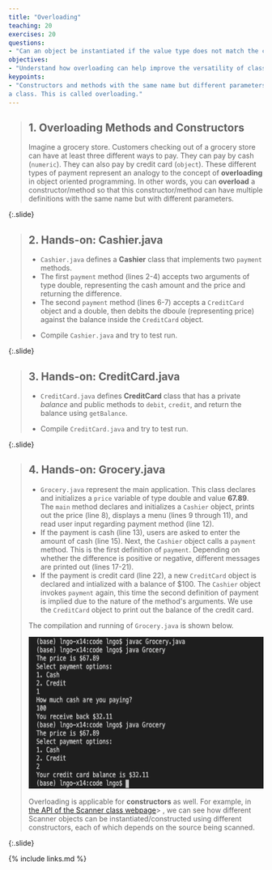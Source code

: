 ```yaml
---
title: "Overloading"
teaching: 20
exercises: 20
questions:
- "Can an object be instantiated if the value type does not match the constructor's requirements?"
objectives:
- "Understand how overloading can help improve the versatility of classes."
keypoints:
- "Constructors and methods with the same name but different parameters can be declared inside 
a class. This is called overloading."
---
```


> ## 1. Overloading Methods and Constructors
>
> Imagine a grocery store. Customers checking out of a grocery store can 
> have at least three different ways to pay. They can pay by cash (`numeric`). 
> They can also pay by credit card (`object`). These different types of payment 
> represent an analogy to the concept of **overloading** in object oriented 
> programming. In other words, you can **overload** a constructor/method so that 
> this constructor/method can have multiple definitions with the same name but 
> with different parameters. 
>
{:.slide}

> ## 2. Hands-on: Cashier.java 
>
> - `Cashier.java` defines a **Cashier** class that implements two `payment` methods. 
> - The first `payment` method (lines 2-4) accepts two arguments of type double, 
> representing the cash amount and the price and returning the difference. 
> - The second `payment` method (lines 6-7) accepts a `CreditCard` object and a double, 
> then debits the dboule (representing price) against the balance inside the `CreditCard` object. 
>
> <script src="https://gist.github.com/linhbngo/d4dcf56c9d764b7f444e1452fcddc045.js?file=Cashier.java"></script>
>
> - Compile `Cashier.java` and try to test run. 
>
{:.slide}

> ## 3. Hands-on: CreditCard.java
>
> - `CreditCard.java` defines **CreditCard** class that has a private *balance* and public methods 
> to `debit`, `credit`, and return the balance using `getBalance`. 
>
> <script src="https://gist.github.com/linhbngo/d4dcf56c9d764b7f444e1452fcddc045.js?file=CreditCard.java"></script>
>
> - Compile `CreditCard.java` and try to test run. 
>
{:.slide}

> ## 4. Hands-on: Grocery.java
>
> - `Grocery.java` represent the main application. This class declares and initializes a 
> `price` variable of type double and value **67.89**. The `main` method declares and 
> initializes a `Cashier` object, prints out the price (line 8), displays a menu 
> (lines 9 through 11), and read user input regarding payment method (line 12). 
> - If the payment is cash (line 13), users are asked to enter the amount of cash (line 15). 
> Next, the `Cashier` object calls a `payment` method. This is the first definition of `payment`. 
> Depending on whether the difference is positive or negative, different messages are printed out 
> (lines 17-21). 
> - If the payment is credit card (line 22), a new `CreditCard` object is declared and intialized 
> with a balance of $100. The `Cashier` object invokes `payment` again, this time the second 
> definition of payment is implied due to the nature of the method's arguments. We use the 
> `CreditCard` object to print out the balance of the credit card. 
>
> <script src="https://gist.github.com/linhbngo/d4dcf56c9d764b7f444e1452fcddc045.js?file=Grocery.java"></script>
>
> The compilation and running of `Grocery.java` is shown below. 
>
> <img src="../fig/intro-03/overloading1.png" alt="Compiling and running Grocery.java" style="height:300px">
>
> Overloading is applicable for **constructors** as well. For example, in [the API of the Scanner class webpage](https://docs.oracle.com/javase/8/docs/api/java/util/Scanner.html#constructor.summary)> , we can see how different Scanner objects can be instantiated/constructed using 
> different constructors, each of which depends on the source being scanned. 
>
{:.slide}

{% include links.md %}
